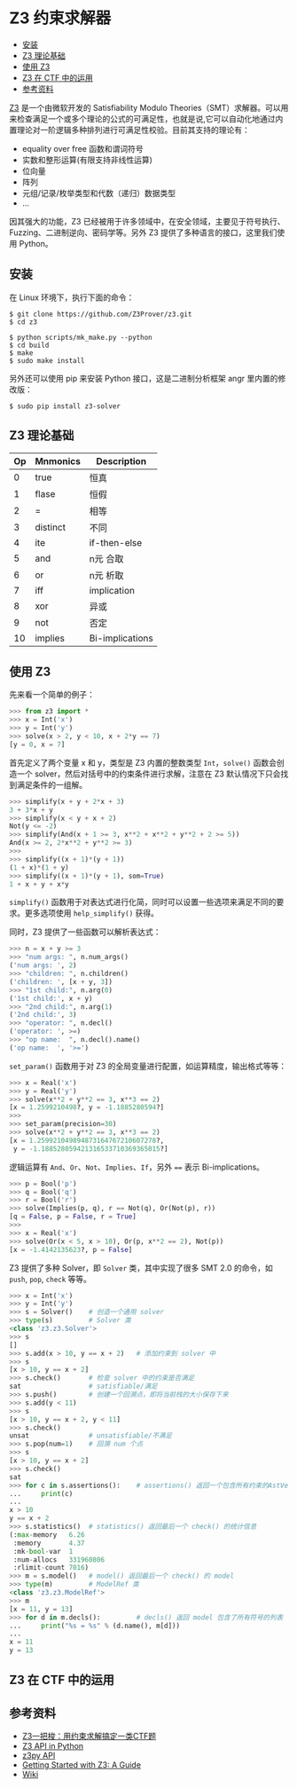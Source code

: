 # Z3 约束求解器

- [安装](#安装)
- [Z3 理论基础](#z3-理论基础)
- [使用 Z3](#使用-z3)
- [Z3 在 CTF 中的运用](#z3-在-ctf-中的运用)
- [参考资料](#参考资料)


[Z3](https://github.com/Z3Prover/z3) 是一个由微软开发的 Satisfiability Modulo Theories（SMT）求解器。可以用来检查满足一个或多个理论的公式的可满足性，也就是说,它可以自动化地通过内置理论对一阶逻辑多种排列进行可满足性校验。目前其支持的理论有：
- equality over free 函数和谓词符号
- 实数和整形运算(有限支持非线性运算)
- 位向量
- 阵列
- 元组/记录/枚举类型和代数（递归）数据类型
- ...

因其强大的功能，Z3 已经被用于许多领域中，在安全领域，主要见于符号执行、Fuzzing、二进制逆向、密码学等。另外 Z3 提供了多种语言的接口，这里我们使用 Python。


## 安装
在 Linux 环境下，执行下面的命令：
```
$ git clone https://github.com/Z3Prover/z3.git
$ cd z3

$ python scripts/mk_make.py --python
$ cd build
$ make
$ sudo make install
```

另外还可以使用 pip 来安装 Python 接口，这是二进制分析框架 angr 里内置的修改版：
```
$ sudo pip install z3-solver
```


## Z3 理论基础
| Op | Mnmonics | Description |
| --- | --- | --- |
| 0 | true | 恒真 |
| 1 | flase | 恒假 |
| 2 | = | 相等 |
| 3 | distinct | 不同 |
| 4 | ite | if-then-else |
| 5 | and | n元 合取 |
| 6 | or | n元 析取 |
| 7 | iff | implication |
| 8 | xor | 异或 |
| 9 | not | 否定 |
| 10 | implies | Bi-implications |


## 使用 Z3
先来看一个简单的例子：
```python
>>> from z3 import *
>>> x = Int('x')
>>> y = Int('y')
>>> solve(x > 2, y < 10, x + 2*y == 7)
[y = 0, x = 7]
```
首先定义了两个变量 x 和 y，类型是 Z3 内置的整数类型 `Int`，`solve()` 函数会创造一个 solver，然后对括号中的约束条件进行求解，注意在 Z3 默认情况下只会找到满足条件的一组解。

```python
>>> simplify(x + y + 2*x + 3)
3 + 3*x + y
>>> simplify(x < y + x + 2)
Not(y <= -2)
>>> simplify(And(x + 1 >= 3, x**2 + x**2 + y**2 + 2 >= 5))
And(x >= 2, 2*x**2 + y**2 >= 3)
>>>
>>> simplify((x + 1)*(y + 1))
(1 + x)*(1 + y)
>>> simplify((x + 1)*(y + 1), som=True)
1 + x + y + x*y
```
`simplify()` 函数用于对表达式进行化简，同时可以设置一些选项来满足不同的要求。更多选项使用 `help_simplify()` 获得。

同时，Z3 提供了一些函数可以解析表达式：
```python
>>> n = x + y >= 3
>>> "num args: ", n.num_args()
('num args: ', 2)
>>> "children: ", n.children()
('children: ', [x + y, 3])
>>> "1st child:", n.arg(0)
('1st child:', x + y)
>>> "2nd child:", n.arg(1)
('2nd child:', 3)
>>> "operator: ", n.decl()
('operator: ', >=)
>>> "op name:  ", n.decl().name()
('op name:  ', '>=')
```

`set_param()` 函数用于对 Z3 的全局变量进行配置，如运算精度，输出格式等等：
```python
>>> x = Real('x')
>>> y = Real('y')
>>> solve(x**2 + y**2 == 3, x**3 == 2)
[x = 1.2599210498?, y = -1.1885280594?]
>>>
>>> set_param(precision=30)
>>> solve(x**2 + y**2 == 3, x**3 == 2)
[x = 1.259921049894873164767210607278?,
 y = -1.188528059421316533710369365015?]
```

逻辑运算有 `And`、`Or`、`Not`、`Implies`、`If`，另外 `==` 表示 Bi-implications。
```python
>>> p = Bool('p')
>>> q = Bool('q')
>>> r = Bool('r')
>>> solve(Implies(p, q), r == Not(q), Or(Not(p), r))
[q = False, p = False, r = True]
>>>
>>> x = Real('x')
>>> solve(Or(x < 5, x > 10), Or(p, x**2 == 2), Not(p))
[x = -1.4142135623?, p = False]
```

Z3 提供了多种 Solver，即 `Solver` 类，其中实现了很多 SMT 2.0 的命令，如 `push`, `pop`, `check` 等等。
```python
>>> x = Int('x')
>>> y = Int('y')
>>> s = Solver()    # 创造一个通用 solver
>>> type(s)         # Solver 类
<class 'z3.z3.Solver'>
>>> s
[]
>>> s.add(x > 10, y == x + 2)   # 添加约束到 solver 中
>>> s
[x > 10, y == x + 2]
>>> s.check()       # 检查 solver 中的约束是否满足
sat                 # satisfiable/满足
>>> s.push()        # 创建一个回溯点，即将当前栈的大小保存下来
>>> s.add(y < 11)
>>> s
[x > 10, y == x + 2, y < 11]
>>> s.check()
unsat               # unsatisfiable/不满足
>>> s.pop(num=1)    # 回溯 num 个点
>>> s
[x > 10, y == x + 2]
>>> s.check()
sat
>>> for c in s.assertions():    # assertions() 返回一个包含所有约束的AstVector
...     print(c)
... 
x > 10
y == x + 2
>>> s.statistics()  # statistics() 返回最后一个 check() 的统计信息
(:max-memory   6.26
 :memory       4.37
 :mk-bool-var  1
 :num-allocs   331960806
 :rlimit-count 7016)
>>> m = s.model()   # model() 返回最后一个 check() 的 model
>>> type(m)         # ModelRef 类
<class 'z3.z3.ModelRef'>
>>> m
[x = 11, y = 13]
>>> for d in m.decls():         # decls() 返回 model 包含了所有符号的列表
...     print("%s = %s" % (d.name(), m[d]))
... 
x = 11
y = 13
```

## Z3 在 CTF 中的运用


## 参考资料
- [Z3一把梭：用约束求解搞定一类CTF题](https://zhuanlan.zhihu.com/p/30548907)
- [Z3 API in Python](https://ericpony.github.io/z3py-tutorial/guide-examples.htm)
- [z3py API](http://z3prover.github.io/api/html/index.html)
- [Getting Started with Z3: A Guide](https://rise4fun.com/z3/tutorialcontent/guide)
- [Wiki](https://github.com/Z3Prover/z3/wiki)
